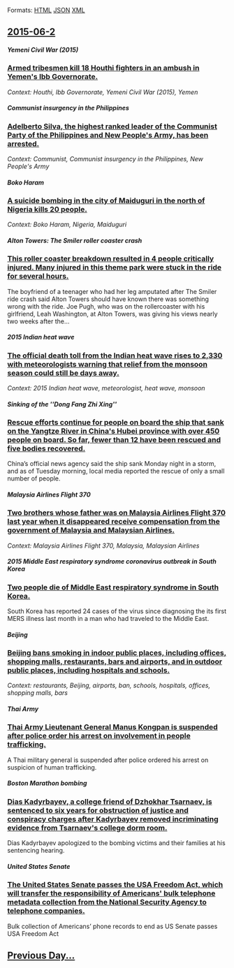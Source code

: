 
Formats: [HTML](2015/06/2/index.html)  [JSON](2015/06/2/index.json)  [XML](2015/06/2/index.xml)  

## [2015-06-2](/news/2015/06/2/index.md)

##### Yemeni Civil War (2015)
### [Armed tribesmen kill 18 Houthi fighters in an ambush in Yemen's Ibb Governorate. ](/news/2015/06/2/armed-tribesmen-kill-18-houthi-fighters-in-an-ambush-in-yemen-s-ibb-governorate.md)
_Context: Houthi, Ibb Governorate, Yemeni Civil War (2015), Yemen_

##### Communist insurgency in the Philippines
### [Adelberto Silva, the highest ranked leader of the Communist Party of the Philippines and New People's Army, has been arrested. ](/news/2015/06/2/adelberto-silva-the-highest-ranked-leader-of-the-communist-party-of-the-philippines-and-new-people-s-army-has-been-arrested.md)
_Context: Communist, Communist insurgency in the Philippines, New People's Army_

##### Boko Haram
### [A suicide bombing in the city of Maiduguri in the north of Nigeria kills 20 people. ](/news/2015/06/2/a-suicide-bombing-in-the-city-of-maiduguri-in-the-north-of-nigeria-kills-20-people.md)
_Context: Boko Haram, Nigeria, Maiduguri_

##### Alton Towers: The Smiler roller coaster crash
### [This roller coaster breakdown resulted in 4 people critically injured. Many injured in this theme park were stuck in the ride for several hours. ](/news/2015/06/2/this-roller-coaster-breakdown-resulted-in-4-people-critically-injured-many-injured-in-this-theme-park-were-stuck-in-the-ride-for-several-ho.md)
The boyfriend of a teenager who had her leg amputated after The Smiler ride crash said Alton Towers should have known there was something wrong with the ride. Joe Pugh, who was on the rollercoaster with his girlfriend, Leah Washington, at Alton Towers, was giving his views nearly two weeks after the...

##### 2015 Indian heat wave
### [The official death toll from the Indian heat wave rises to 2,330 with meteorologists warning that relief from the monsoon season could still be days away. ](/news/2015/06/2/the-official-death-toll-from-the-indian-heat-wave-rises-to-2-330-with-meteorologists-warning-that-relief-from-the-monsoon-season-could-still.md)
_Context: 2015 Indian heat wave, meteorologist, heat wave, monsoon_

##### Sinking of the ''Dong Fang Zhi Xing''
### [Rescue efforts continue for people on board the ship that sank on the Yangtze River in China's Hubei province with over 450 people on board. So far, fewer than 12 have been rescued and five bodies recovered. ](/news/2015/06/2/rescue-efforts-continue-for-people-on-board-the-ship-that-sank-on-the-yangtze-river-in-china-s-hubei-province-with-over-450-people-on-board.md)
China’s official news agency said the ship sank Monday night in a storm, and as of Tuesday morning, local media reported the rescue of only a small number of people.

##### Malaysia Airlines Flight 370
### [Two brothers whose father was on Malaysia Airlines Flight 370 last year when it disappeared receive compensation from the government of Malaysia and Malaysian Airlines. ](/news/2015/06/2/two-brothers-whose-father-was-on-malaysia-airlines-flight-370-last-year-when-it-disappeared-receive-compensation-from-the-government-of-mala.md)
_Context: Malaysia Airlines Flight 370, Malaysia, Malaysian Airlines_

##### 2015 Middle East respiratory syndrome coronavirus outbreak in South Korea
### [Two people die of Middle East respiratory syndrome in South Korea. ](/news/2015/06/2/two-people-die-of-middle-east-respiratory-syndrome-in-south-korea.md)
South Korea has reported 24 cases of the virus since diagnosing the its first MERS illness last month in a man who had traveled to the Middle East.

##### Beijing
### [Beijing bans smoking in indoor public places, including offices, shopping malls, restaurants, bars and airports, and in outdoor public places, including hospitals and schools. ](/news/2015/06/2/beijing-bans-smoking-in-indoor-public-places-including-offices-shopping-malls-restaurants-bars-and-airports-and-in-outdoor-public-place.md)
_Context: restaurants, Beijing, airports, ban, schools, hospitals, offices, shopping malls, bars_

##### Thai Army
### [Thai Army Lieutenant General Manus Kongpan is suspended after police order his arrest on involvement in people trafficking. ](/news/2015/06/2/thai-army-lieutenant-general-manus-kongpan-is-suspended-after-police-order-his-arrest-on-involvement-in-people-trafficking.md)
A Thai military general is suspended after police ordered his arrest on suspicion of human trafficking.

##### Boston Marathon bombing
### [Dias Kadyrbayev, a college friend of Dzhokhar Tsarnaev, is sentenced to six years for obstruction of justice and conspiracy charges after Kadyrbayev removed incriminating evidence from Tsarnaev's college dorm room. ](/news/2015/06/2/dias-kadyrbayev-a-college-friend-of-dzhokhar-tsarnaev-is-sentenced-to-six-years-for-obstruction-of-justice-and-conspiracy-charges-after-ka.md)
Dias Kadyrbayev apologized to the bombing victims and their families at his sentencing hearing.

##### United States Senate
### [The United States Senate passes the USA Freedom Act, which will transfer the responsibility of Americans' bulk telephone metadata collection from the National Security Agency to telephone companies. ](/news/2015/06/2/the-united-states-senate-passes-the-usa-freedom-act-which-will-transfer-the-responsibility-of-americans-bulk-telephone-metadata-collection.md)
Bulk collection of Americans’ phone records to end as US Senate passes USA Freedom Act

## [Previous Day...](/news/2015/06/1/index.md)

